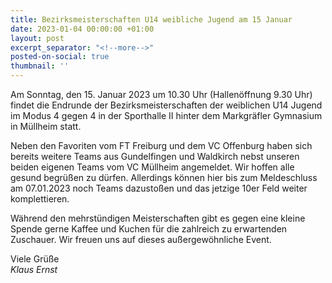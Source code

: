 ```yaml
---
title: Bezirksmeisterschaften U14 weibliche Jugend am 15 Januar
date: 2023-01-04 00:00:00 +01:00
layout: post
excerpt_separator: "<!--more-->"
posted-on-social: true
thumbnail: ''
---
```


Am Sonntag, den 15. Januar 2023 um 10.30 Uhr (Hallenöffnung 9.30 Uhr) findet die Endrunde der Bezirksmeisterschaften der weiblichen U14 Jugend im Modus 4 gegen 4 in der Sporthalle II hinter dem Markgräfler Gymnasium in Müllheim statt.

Neben den Favoriten vom FT Freiburg und dem VC Offenburg haben sich bereits weitere Teams aus Gundelfingen und Waldkirch nebst unseren beiden eigenen Teams vom VC Müllheim angemeldet. Wir hoffen alle gesund begrüßen zu dürfen. Allerdings können hier bis zum Meldeschluss am 07.01.2023 noch Teams dazustoßen und das jetzige 10er Feld weiter komplettieren.

Während den mehrstündigen Meisterschaften gibt es gegen eine kleine Spende gerne Kaffee und Kuchen für die zahlreich zu erwartenden Zuschauer. Wir freuen uns auf dieses außergewöhnliche Event.

Viele Grüße  
_Klaus Ernst_
